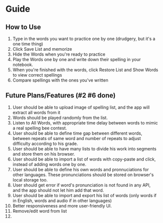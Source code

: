 # Guide

## How to Use

1. Type in the words you want to practice one by one (drudgery, but it's a one time thing)
2. Click Save List and memorize
3. Hide the Words when you're ready to practice
4. Play the Words one by one and write down their spelling in your notebook.
5. When you're finished with the words, click Restore List and Show Words to view correct spellings
6. Compare spellings with the ones you've written

## Future Plans/Features (#2 #6 done)

1. User should be able to upload image of spelling list, and the app will extract all words from it
2. Words should be played randomly from the list.
3. Listen to All Words, with appropriate time delay between words to mimic a real spelling bee contest.
4. User should be able to define time gap between different words, between repeats of same word and number of repeats to adjust difficulty according to his grade.
5. User should be able to have many lists to divide his work into segments and store them on his browser.
6. User should be able to import a list of words with copy-paste and click, instead of adding words one by one.
7. User should be able to define his own words and pronnuciations for other languages. These pronunciations should be stored on browser's local storage too.
8. User should get error if word's pronunciation is not found in any API, and the app should not let him add that word.
9. User should be able to import and export his list of words (only words if in English, words and audio if in other languages)
10. Better responsiveness and more user-friendly UI.
11. Remove/edit word from list
12. 
